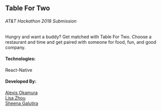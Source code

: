 ## Table For Two

###### AT&T Hackathon 2018 Submission

Hungry and want a buddy? Get matched with Table For Two. Choose a restaurant and time and get paired with someone for food, fun, and good company.

#### Technologies:  
React-Native

#### Developed By:  
[Alexis Okamura](https://github.com/alexisko)  
[Lisa Zhou](https://github.com/lisazhou)  
[Sheena Galutira](https://github.com/sogalutira)